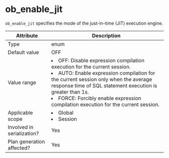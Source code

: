 # ob_enable_jit

`ob_enable_jit` specifies the mode of the just-in-time (JIT) execution engine.

| **Attribute** | **Description** |
|----------|------------------------------------------------------------------------------------------------------------------------------------------------------------------------------------------------------------------------------------------------|
| Type | enum |
| Default value | OFF |
| Value range | <li> OFF: Disable expression compilation execution for the current session.    <li> AUTO: Enable expression compilation for the current session only when the average response time of SQL statement execution is greater than 1s.    <li> FORCE: Forcibly enable expression compilation execution for the current session.  |
| Applicable scope | <li> Global   <li> Session |
| Involved in serialization? | Yes |
| Plan generation affected? | Yes |
